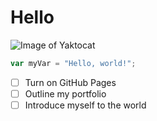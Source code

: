 # Hello
![Image of Yaktocat](https://octodex.github.com/images/yaktocat.png)

 ``` javascript
var myVar = "Hello, world!";
```
- [ ] Turn on GitHub Pages
- [ ] Outline my portfolio
- [ ] Introduce myself to the world
